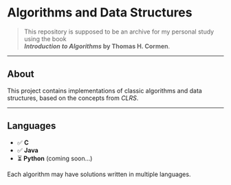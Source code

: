 # Algorithms and Data Structures

> This repository is supposed to be an archive for my personal study using the book  
> **_Introduction to Algorithms_ by Thomas H. Cormen**.

---

## About

This project contains implementations of classic algorithms and data structures, based on the concepts from *CLRS*.  

---

## Languages

- ✅ **C**
- ✅ **Java**
- ⏳ **Python** (coming soon...)

Each algorithm may have solutions written in multiple languages.
